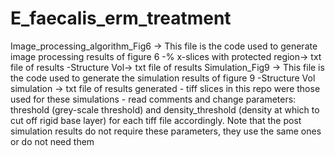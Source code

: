 # E_faecalis_erm_treatment

Image_processing_algorithm_Fig6 -> This file is the code used to generate image processing results of figure 6
      -% x-slices with protected region-> txt file of results
      -Structure Vol-> txt file of results
Simulation_Fig9 -> This file is the code used to generate the simulation results of figure 9
      -Structure Vol simulation -> txt file of results generated
      - tiff slices in this repo were those used for these simulations
      - read comments and change parameters: threshold (grey-scale threshold) and density_threshold (density at which
          to cut off rigid base layer) for each tiff file accordingly. Note that the post simulation results do not require these 
            parameters, they use the same ones or do not need them

